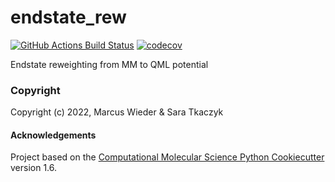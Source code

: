 endstate_rew
==============================
[//]: # (Badges)
[![GitHub Actions Build Status](https://github.com/wiederm/endstate_rew/workflows/CI/badge.svg)](https://github.com/wiederm/endstate_rew/actions?query=workflow%3ACI)
[![codecov](https://codecov.io/gh/wiederm/endstate_rew/branch/main/graph/badge.svg)](https://codecov.io/gh/wiederm/endstate_rew/branch/main)


Endstate reweighting from MM to QML potential

### Copyright

Copyright (c) 2022, Marcus Wieder & Sara Tkaczyk


#### Acknowledgements
 
Project based on the 
[Computational Molecular Science Python Cookiecutter](https://github.com/molssi/cookiecutter-cms) version 1.6.
